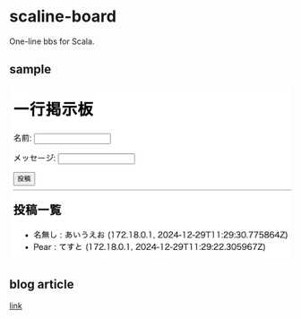 # scaline-board
One-line bbs for Scala.

## sample
![sample](./sample.png)

## blog article
[link](https://blog.pyrifolia.net/entry/2025/01/05/043008)